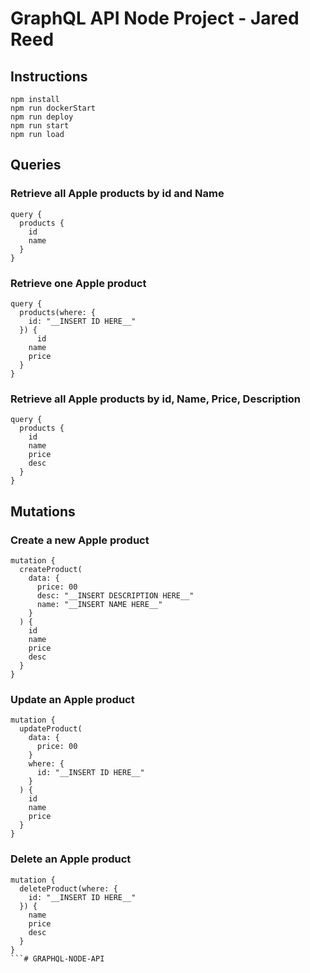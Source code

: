 # GraphQL API Node Project - Jared Reed

## Instructions

```
npm install
npm run dockerStart
npm run deploy
npm run start
npm run load
```
## Queries

### Retrieve all Apple products by id and Name
```
query {
  products {
    id
    name
  }
}
```
### Retrieve one Apple product
```
query {
  products(where: {
    id: "__INSERT ID HERE__"
  }) {
	  id
    name
    price
  }
}
```
### Retrieve all Apple products by id, Name, Price, Description
```
query {
  products {
    id
    name
    price
    desc
  }
}
```
## Mutations

### Create a new Apple product
```
mutation {
  createProduct(
    data: {
      price: 00
      desc: "__INSERT DESCRIPTION HERE__"
      name: "__INSERT NAME HERE__"
    }
  ) {
    id
    name
    price
    desc
  }
}
```
### Update an Apple product
```
mutation {
  updateProduct(
    data: {
      price: 00
    }
    where: {
      id: "__INSERT ID HERE__"
    }
  ) {
    id
    name
    price
  }
}
```
### Delete an Apple product
```
mutation {
  deleteProduct(where: {
    id: "__INSERT ID HERE__"
  }) {
    name
    price
    desc
  }
}
```# GRAPHQL-NODE-API
